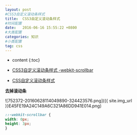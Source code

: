 ```yaml
---
layout: post
#CSS3自定义滚动条样式
title:  CSS3自定义滚动条样式
#时间配置
date:   2016-06-16 15:55:22 +0800
#大类配置
categories: 知识
#小类配置
tag: css
---
```


* content
{:toc}

* <a href="http://blog.csdn.net/hanshileiai/article/details/40398177" target="_blank">CSS3自定义滚动条样式 -webkit-scrollbar</a><br>
* <a href="http://www.wufangbo.com/scroll-bars-css-style/" target="_blank">CSS自定义滚动条样式</a><br>

**去掉滚动条**

![752372-20160628114049890-324423576.png]({{ site.img_url }}E45FE19A24C149A6C321A86DD941E014.png)

```css
::-webkit-scrollbar {
width: 0px;
height: 3px;
}
```